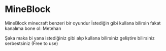 # MineBlock
MineBlock minecraft benzeri bir oyundur
İstediğin gibi kullana bilirsin fakat kanalıma bone ol: Metehan

Şaka maka bi yana istediğiniz gibi alıp kullana bilirsiniz geliştire bilirsiniz serbestsiniz
(Free to use)
